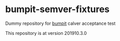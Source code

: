 # bumpit-semver-fixtures
Dummy repository for [bumpit](https://github.com/mobiusbyte/bumpit) calver acceptance test

This repository is at version 201910.3.0


